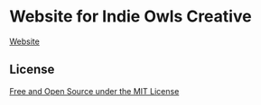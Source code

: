 # Website for Indie Owls Creative

[Website](https://indieowls.com)

## License

[Free and Open Source under the MIT License](LICENSE)
